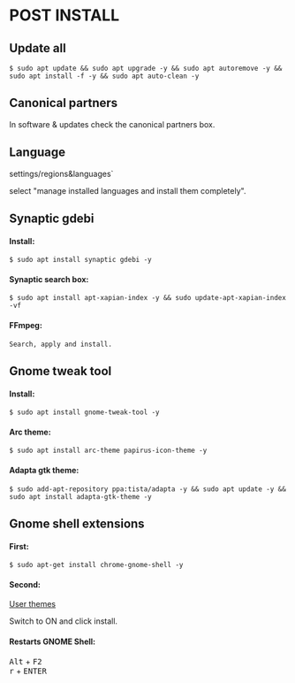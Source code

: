 <div>

<h1>POST INSTALL</h1>
<h2>Update all</h2>

`$ sudo apt update && sudo apt upgrade -y && sudo apt autoremove -y && sudo apt install -f -y && sudo apt auto-clean -y`

<h2>Canonical partners</h2>

<p>
In software & updates check the canonical partners box.
</p>

<h2>Language</h2>

<p>
settings/regions&languages`
</p>

<p>
select "manage installed languages and install them completely".
</p>

<h2>Synaptic gdebi</h2>
<h4>Install:</h4>

`$ sudo apt install synaptic gdebi -y`

<h4>Synaptic search box:</h4>

`$ sudo apt install apt-xapian-index -y && sudo update-apt-xapian-index -vf`

<h4>FFmpeg:</h4>

`Search, apply and install.`

<h2>Gnome tweak tool</h2>
<h4>Install:</h4>

`$ sudo apt install gnome-tweak-tool -y`

<h4>Arc theme:</h4>

`$ sudo apt install arc-theme papirus-icon-theme -y`

<h4>Adapta gtk theme:</h4>

`$ sudo add-apt-repository ppa:tista/adapta -y && sudo apt update -y && sudo apt install adapta-gtk-theme -y`

<h2>Gnome shell extensions</h2>
<h4>First:</h4>

`$ sudo apt-get install chrome-gnome-shell -y`

<h4>Second:</h4>

[User themes](https://extensions.gnome.org/extension/19/user-themes/)

<p>
Switch to ON and click install.
</p>

<h4>Restarts GNOME Shell:</h4>
<kbd>Alt</kbd> + <kbd>F2</kbd><br>
<kbd>r</kbd> + <kbd>ENTER</kbd>

</div>